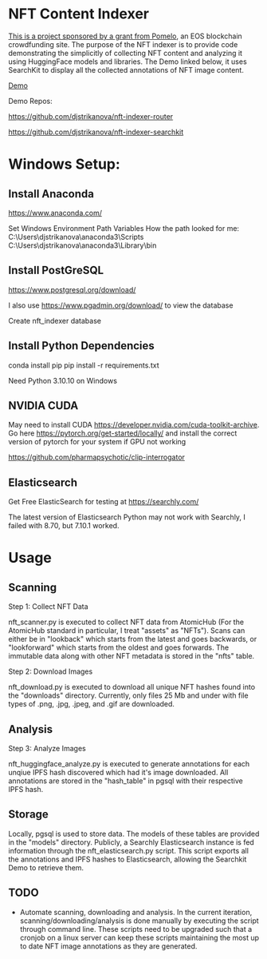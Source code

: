 
# NFT Content Indexer

[This is a project sponsored by a grant from Pomelo](https://pomelo.io/grants/nftindexer), an EOS blockchain crowdfunding site. The purpose of the NFT indexer is to provide code demonstrating the simplicitly of collecting NFT content and analyzing it using HuggingFace models and libraries. The Demo linked below, it uses SearchKit to display all the collected annotations of NFT image content.  

[Demo](https://djstrikanova.github.io/nft-indexer-searchkit/)

Demo Repos:

https://github.com/djstrikanova/nft-indexer-router

https://github.com/djstrikanova/nft-indexer-searchkit

# Windows Setup: 

## Install Anaconda
https://www.anaconda.com/

Set Windows Environment Path Variables
How the path looked for me:
C:\Users\djstrikanova\anaconda3\Scripts
C:\Users\djstrikanova\anaconda3\Library\bin

## Install PostGreSQL
https://www.postgresql.org/download/

I also use https://www.pgadmin.org/download/ to view the database

Create nft_indexer database

## Install Python Dependencies
conda install pip
pip install -r requirements.txt

Need Python 3.10.10 on Windows

## NVIDIA CUDA

May need to install CUDA https://developer.nvidia.com/cuda-toolkit-archive.
Go here https://pytorch.org/get-started/locally/ and install the correct version of pytorch for your system if GPU not working

https://github.com/pharmapsychotic/clip-interrogator

## Elasticsearch

Get Free ElasticSearch for testing at https://searchly.com/

The latest version of Elasticsearch Python may not work with Searchly, I failed with 8.70, but 7.10.1 worked. 

# Usage

## Scanning

Step 1: Collect NFT Data

nft_scanner.py is executed to collect NFT data from AtomicHub (For the AtomicHub standard in particular, I treat "assets" as "NFTs"). Scans can either be in "lookback" which starts from the latest and goes backwards, or "lookforward" which starts from the oldest and goes forwards. The immutable data along with other NFT metadata is stored in the "nfts" table.

Step 2: Download Images

nft_download.py is executed to download all unique NFT hashes found into the "downloads" directory. Currently, only files 25 Mb and under with file types of .png, .jpg, .jpeg, and .gif are downloaded. 

## Analysis

Step 3: Analyze Images

nft_huggingface_analyze.py is executed to generate annotations for each unqiue IPFS hash discovered which had it's image downloaded. All annotations are stored in the "hash_table" in pgsql with their respective IPFS hash.

## Storage

Locally, pgsql is used to store data. The models of these tables are provided in the "models" directory. Publicly, a Searchly Elasticsearch instance is fed information through the nft_elasticsearch.py script. This script exports all the annotations and IPFS hashes to Elasticsearch, allowing the Searchkit Demo to retrieve them. 

## TODO

- Automate scanning, downloading and analysis. In the current iteration, scanning/downloading/analysis is done manually by executing the script through command line. These scripts need to be upgraded such that a cronjob on a linux server can keep these scripts maintaining the most up to date NFT image annotations as they are generated. 

